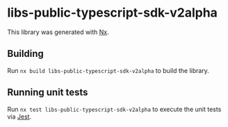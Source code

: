 # libs-public-typescript-sdk-v2alpha

This library was generated with [Nx](https://nx.dev).

## Building

Run `nx build libs-public-typescript-sdk-v2alpha` to build the library.

## Running unit tests

Run `nx test libs-public-typescript-sdk-v2alpha` to execute the unit tests via [Jest](https://jestjs.io).
